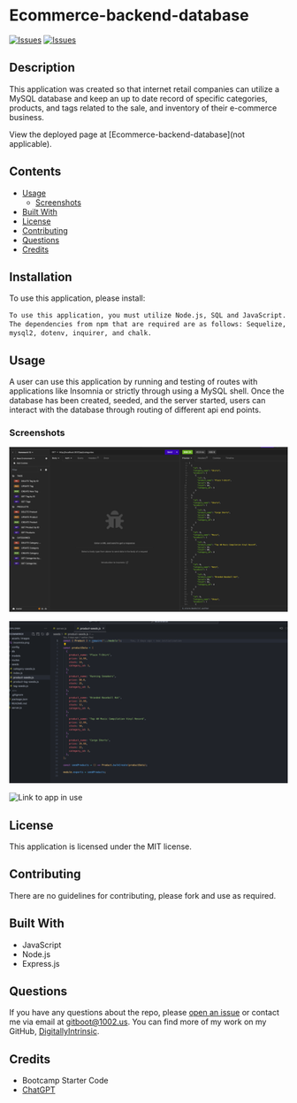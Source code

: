 # Ecommerce-backend-database
[![Issues](https://img.shields.io/github/issues/DigitallyIntrinsic/ecommerce)](https://github.com/DigitallyIntrinsic/ecommerce/issues) [![Issues](https://img.shields.io/github/contributors/DigitallyIntrinsic/ecommerce)](https://github.com/DigitallyIntrinsic/ecommerce/graphs/contributors) 
## Description
This application was created so that internet retail companies can utilize a MySQL database and keep an up to date record of specific categories, products, and tags related to the sale, and inventory of their e-commerce business.
          
View the deployed page at [Ecommerce-backend-database](not applicable).
## Contents
* [Usage](#usage)
   * [Screenshots](#screenshots)
* [Built With](#built-with)
* [License](#license)
* [Contributing](#contributing)
* [Questions](#questions)
* [Credits](#credits)

## Installation
To use this application, please install: 
```
To use this application, you must utilize Node.js, SQL and JavaScript. The dependencies from npm that are required are as follows: Sequelize, mysql2, dotenv, inquirer, and chalk.
```

## Usage
A user can use this application by running and testing of routes with applications like Insomnia or strictly through using a MySQL shell. Once the database has been created, seeded, and the server started, users can interact with the database through routing of different api end points. 
  
### Screenshots
![Insomina Screenshot](./assets/images/insomnia.png)

![Code Screenshot](./assets/images/code.png)

![Link to app in use](https://drive.google.com/file/d/1gOlxVnVGkzdmCQfpicayN0vf7dE_6FbZ/view)

## License
This application is licensed under the MIT license.
  
## Contributing
There are no guidelines for contributing, please fork and use as required.


## Built With

* JavaScript
* Node.js
* Express.js
  
## Questions
If you have any questions about the repo, please [open an issue](https://github.com/DigitallyIntrinsic/ecommerce/issues) or contact me via email at gitboot@1002.us. You can find more of my work on my GitHub, [DigitallyIntrinsic](https://github.com/DigitallyIntrinsic/).
  
## Credits
* Bootcamp Starter Code
* [ChatGPT](https://chat.openai.com/)

  

